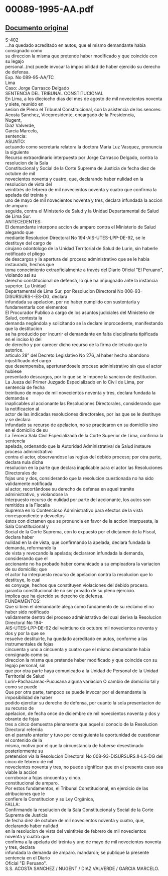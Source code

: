 
00089-1995-AA.pdf
=================
  
[Documento original](https://tc.gob.pe/jurisprudencia/1997/00089-1995-AA.pdf)  
---  
S-402  
...ha quedado acreditado en autos, que el mismo demandante habia consignado como  
su direccion la misma que pretende haber modificado y que coincide con su legajo  
personal..(no) puede invocar la imposibilidad de haber ejercido su derecho de defensa.  
Exp. No 089-95-AA/TC  
Lima  
Caso: Jorge Carrasco Delgado  
SENTENCIA DEL TRIBUNAL CONSTITUCIONAL  
En Lima, a los dieciocho dias del mes de agosto de mil novecientos noventa y siete, reunido en  
sesion de Pleno el Tribunal Constitucional, con la asistencia de los senores:  
Acosta Sanchez, Vicepresidente, encargado de la Presidencia,  
Nugent,  
Diaz Valverde,  
Garcia Marcelo,  
sentencia:  
ASUNTO:  
actuando como secretaria relatora la doctora Maria Luz Vasquez, pronuncia la siguiente  
Recurso extraordinario interpuesto por Jorge Carrasco Delgado, contra la resolucion de la Sala  
Constitucional y Social de la Corte Suprema de Justicia de fecha diez de octubre de mil  
novecientos noventa y cuatro, que, declarando haber nulidad en la resolucion de vista del  
veintitrés de febrero de mil novecientos noventa y cuatro que confirma la apelada del treinta y  
uno de mayo de mil novecientos noventa y tres, declara infundada la accion de amparo  
seguida, contra el Ministerio de Salud y la Unidad Departamental de Salud de Lima Sur.  
ANTECEDENTES:  
El demandante interpone accion de amparo contra el Ministerio de Salud alegando que  
mediante Resolucion Directoral No 194-AIS-UTES-LPP-DE-92, se le destituye del cargo de  
cirujano odontologo de la Unidad Territorial de Salud de Lurin, sin haberle notificado el pliego  
de descargos y la apertura del proceso administrativo que se le habia instaurado, hechos que  
toma conocimiento extraoficialmente a través del Diario Oficial "El Peruano", violando asi su  
derecho constitucional de defensa, lo que ha impugnado ante la instancia superior. La Unidad  
Departamental de Lima Sur, por Resolucion Directoral No 008-93-DISURSURS-I-ES-DG, declara  
infundada su apelacion, por no haber cumplido con sustentarla y fundamentarla con elementos  
El Procurador Publico a cargo de los asuntos judiciales del Ministerio de Salud, contesta la  
demanda negândola y solicitando se la declare improcedente, manifestando que la destitucion  
se ha producido por incurrir el demandante en falta disciplinaria tipificada en el inciso k) del  
de derecho y por carecer dicho recurso de la firma de letrado que lo autorice.  
articulo 28° del Decreto Legislativo No 276, al haber hecho abandono injustificado del cargo  
que desempenaba, aperturandosele proceso administrativo sin que el actor hubiese  
presentado descargos, por lo que se le impone la sancion de destitucion.  
La Jueza del Primer Juzgado Especializado en lo Civil de Lima, por sentencia de fecha  
treintiuno de mayo de mil novecientos noventa y tres, declara fundada la demanda e  
inaplicables al accionante las Resoluciones Directorales, considerando que la notificacion al  
actor de las indicadas resoluciones directorales, por las que se le destituye y se declara  
infundado su recurso de apelacion, no se practicaron en su domicilio sino en el domicilio de su  
La Tercera Sala Civil Especializada de la Corte Superior de Lima, confirma la sentencia  
apelada, ordenando que la Autoridad Administratival de Salud instaure proceso administrativo  
contra el actor, observandose las reglas del debido proceso; por otra parte, declara nula dicha  
resolucion en la parte que declara inaplicable para el actor las Resoluciones Directorales de  
fojas uno y dos, considerando que la resolucion cuestionada no ha sido validamente notificada  
al actor, recortândose su derecho de defensa en aquel tramite administrativo, y violandose la  
Interpuesto recurso de nulidad por parte del accionante, los autos son remitidos a la Fiscalia  
Suprema en lo Contencioso Administrativo para efectos de la vista correspondiente y devueltos  
éstos con dictamen que se pronuncia en favor de la accion interpuesta, la Sala Constitucional y  
Social de la Corte Suprema, con lo expuesto por el dictamen de la Fiscal, declara haber  
nulidad en la de vista, que confirmando la apelada, declara fundada la demanda, reformando la  
de vista y revocando la apelada; declararon infundada la demanda, considerando que el  
accionante no ha probado haber comunicado a su empleadora la variacion de su domicilio; que  
el actor ha interpuesto recurso de apelacion contra la resolucion que lo destituye, lo cual  
ex conyuge, hechos que constituyen violaciones del debido proceso.  
garantia constitucional de no ser privado de su pleno ejercicio.  
implica que ha ejercido su derecho de defensa.  
FUNDAMENTOS:  
Que si bien el demandante alega como fundamento de su reclamo el no haber sido notificado  
validamente dentro del proceso administrativo del cual deriva la Resolucion Directoral No 194-  
AIS-UTES-LPP-DE-92 del veintiuno de octubre mil novecientos noventa y dos y por la que se  
resuelve destituirle, ha quedado acreditado en autos, conforme a las instrumentales de fojas  
cincuenta y uno a cincuenta y cuatro que el mismo demandante habia consignado como su  
direccion la misma que pretende haber modificado y que coincide con su legajo personal, sin  
que por otra parte haya comunicado a la Unidad de Personal de la Unidad Territorial de Salud  
Lurin-Pachacamac-Pucusana alguna variacion O cambio de domicilio tal y como se puede  
Que por otra parte, tampoco se puede invocar por el demandante la imposibilidad de haber  
podido ejercitar su derecho de defensa, por cuanto la sola presentacion de su recurso de  
apelacion, de fecha once de diciembre de mil novecientos noventa y dos y obrante de fojas  
tres a cinco demuestra plenamente que aquel si conocio de la Resolucion Directoral referida  
en el parrafo anterior y tuvo por consiguiente la oportunidad de cuestionar el contenido de la  
misma, motivo por el que la circunstancia de haberse desestimado posteriormente su  
pretension via la Resolucion Directoral No 008-93-DISURSURS.II-LS-DG del cinco de febrero de mil  
novecientos noventa y tres, no puede significar que en el presente caso sea viable la accion  
corroborar a fojas cincuenta y cinco.  
constitucional de amparo.  
Por estos fundamentos, el Tribunal Constitucional, en ejercicio de las atribuciones que le  
confiere la Constitucion y su Ley Orgânica,  
FALLA:  
Confirmando la resolucion de la Sala Constitucional y Social de la Corte Suprema de Justicia  
de fecha diez de octubre de mil novecientos noventa y cuatro, que, declarando haber nulidad  
en la resolucion de vista del veintitrés de febrero de mil novecientos noventa y cuatro que  
confirma a la apelada del treinta y uno de mayo de mil novecientos noventa y tres, declara  
infundada la demanda de amparo. mandaron; se publique la presente sentencia en el Diario  
Oficial "El Peruano".  
S.S. ACOSTA SANCHEZ / NUGENT / DIAZ VALVERDE / GARCIA MARCELO.